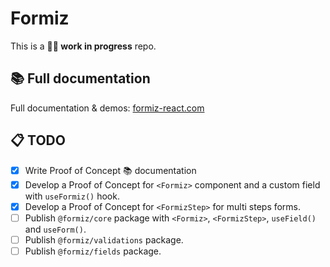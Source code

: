 # Formiz

This is a **👩‍🔬 work in progress** repo.

## 📚 Full documentation

Full documentation & demos: [formiz-react.com](https://formiz-react.com)

## 📋 TODO

- [x] Write Proof of Concept 📚 documentation
- [x] Develop a Proof of Concept for `<Formiz>` component and a custom field with `useFormiz()` hook.
- [x] Develop a Proof of Concept for `<FormizStep>` for multi steps forms.
- [ ] Publish `@formiz/core` package with `<Formiz>`, `<FormizStep>`, `useField()` and `useForm()`.
- [ ] Publish `@formiz/validations` package.
- [ ] Publish `@formiz/fields` package.